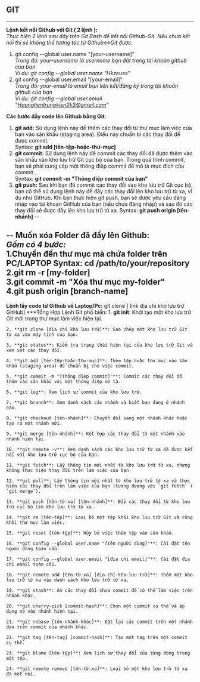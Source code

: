 ____GIT____
---------------------------------------------------------------------------------------------------------------------------------------------------------------------------------------------------------------------------------------------------------------------------------------------------------------------------------------------------------------------------------
---------------------------------------------------------------------------------------------------------------------------
**Lệnh kết nối Github với Git ( 2 lệnh ):**
<br>
*Thực hiện 2 lệnh sau đây trên Git Bash để kết nối Github-Git. Nếu chưa kết nối thì sẽ không thể tương tác từ Github<->Git được:*
1. git config --global user.name "[your-username]"
   <br>
   *Trong đó: your-username là username bạn đặt trong tài khoản github của bạn*
   <br>
   *Ví dụ: git config --global user.name "Hkzeuss"*
3. git config --global user.email "[your-email]"
   <br>
   *Trong đó: your-email là email bạn liên kết/đăng ký trong tài khoản github của bạn*
   <br>
   *Ví dụ: git config --global user.email "Hoangtientrungkien2k3@gmail.com"*
   
**Các bước đẩy code lên Github bằng Git:**<br>
1. **git add:** Sử dụng lệnh này để thêm các thay đổi từ thư mục làm việc của bạn vào sân khấu (staging area). Điều này chuẩn bị các thay đổi để được commit.<br>
	Syntax: **git add [tên-tệp-hoặc-thư-mục]**
2. **git commit:** Sử dụng lệnh này để commit các thay đổi đã được thêm vào sân khấu vào kho lưu trữ Git cục bộ của bạn. Trong quá trình commit, bạn sẽ phải cung cấp một thông điệp commit để mô tả mục đích của commit.<br>
	Syntax: **git commit -m "Thông điệp commit của bạn"**
3. **git push:** Sau khi bạn đã commit các thay đổi vào kho lưu trữ Git cục bộ, bạn có thể sử dụng lệnh này để đẩy các thay đổi lên kho lưu trữ từ xa, ví dụ như GitHub. Khi bạn thực hiện git push, bạn sẽ được yêu cầu đăng nhập vào tài khoản GitHub của bạn (nếu chưa đăng nhập) và sau đó các thay đổi sẽ được đẩy lên kho lưu trữ từ xa.
	Syntax: **git push origin [tên-nhánh]**
--
 
--
**Muốn xóa Folder đã đẩy lên Github:**<br>
*Gồm có 4 bước:* <br>
1.Chuyển đến thư mục mà chứa folder trên PC/LAPTOP
	Syntax: cd /path/to/your/repository<br>
2.**git rm -r [my-folder]**<br>
3.**git commit -m "Xóa thư mục my-folder"**<br>
4.**git push origin [branch-name]**
---------------------------------------------------------------------------------------------------------------------------
**Lệnh lấy code từ Github về Laptop/Pc:**
     git clone [ link địa chỉ kho lưu trữ GitHub]
***Tổng Hợp Lệnh Git phổ biến:
	1. **git init**: Khởi tạo một kho lưu trữ Git mới trong thư mục làm việc hiện tại.

    2. **git clone [địa chỉ kho lưu trữ]**: Sao chép một kho lưu trữ Git từ xa vào máy tính của bạn.

    3. **git status**: Kiểm tra trạng thái hiện tại của kho lưu trữ Git và xem xét các thay đổi.

    4. **git add [tên-tệp-hoặc-thư-mục]**: Thêm tệp hoặc thư mục vào sân khấu (staging area) để chuẩn bị cho việc commit.

    5. **git commit -m "[thông điệp commit]"**: Commit các thay đổi đã thêm vào sân khấu với một thông điệp mô tả.

    6. **git log**: Xem lịch sử commit của kho lưu trữ.

    7. **git branch**: Xem danh sách các nhánh và biết bạn đang ở nhánh nào.

    8. **git checkout [tên-nhánh]**: Chuyển đổi sang một nhánh khác hoặc tạo ra một nhánh mới.

    9. **git merge [tên-nhánh]**: Kết hợp các thay đổi từ một nhánh vào nhánh hiện tại.

    10. **git remote -v**: Xem danh sách các kho lưu trữ từ xa đã được kết nối với kho lưu trữ cục bộ của bạn.

    11. **git fetch**: Lấy thông tin mới nhất từ kho lưu trữ từ xa, nhưng không thực hiện thay đổi trên làm việc của bạn.

    12. **git pull**: Lấy thông tin mới nhất từ kho lưu trữ từ xa và thực hiện các thay đổi trên làm việc của bạn (tương đương với `git fetch` + `git merge`).

    13. **git push [tên-từ-xa] [tên-nhánh]**: Đẩy các thay đổi từ kho lưu trữ cục bộ lên kho lưu trữ từ xa.

    14. **git rm [tên-tệp]**: Loại bỏ một tệp khỏi kho lưu trữ Git và cũng khỏi thư mục làm việc.

    15. **git reset [tên-tệp]**: Hủy bỏ việc thêm tệp vào sân khấu.

    16. **git config --global user.name "[tên người dùng]"**: Cài đặt tên người dùng toàn cầu.

    17. **git config --global user.email "[địa chỉ email]"**: Cài đặt địa chỉ email toàn cầu.

    18. **git remote add [tên-từ-xa] [địa chỉ-kho-lưu-trữ]**: Thêm một kho lưu trữ từ xa vào danh sách kho lưu trữ từ xa.

    19. **git stash**: Ẩn các thay đổi chưa commit để có thể làm việc trên nhánh khác.

    20. **git cherry-pick [commit-hash]**: Chọn một commit cụ thể và áp dụng nó vào nhánh hiện tại.

    21. **git rebase [tên-nhánh-khác]**: Đặt lại các commit trên một nhánh dựa trên commit của nhánh khác.

    22. **git tag [tên-tag] [commit-hash]**: Tạo một tag trên một commit cụ thể.

    23. **git blame [tên-tệp]**: Xem lịch sử thay đổi của từng dòng trong một tệp.

    24. **git remote remove [tên-từ-xa]**: Loại bỏ một kho lưu trữ từ xa đã kết nối.





